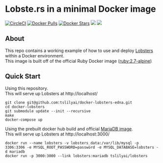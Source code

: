 # Lobste.rs in a minimal Docker image

[![CircleCI](https://circleci.com/gh/tslilyai/docker-lobsters.svg?style=svg)](https://circleci.com/gh/tslilyai/docker-lobsters) [![Docker Pulls](https://img.shields.io/docker/pulls/tslilyai/lobsters.svg)](https://hub.docker.com/r/tslilyai/lobsters/) [![Docker Stars](https://img.shields.io/docker/stars/tslilyai/lobsters.svg)](https://hub.docker.com/r/tslilyai/lobsters/) [![](https://images.microbadger.com/badges/image/tslilyai/lobsters.svg)](https://microbadger.com/images/tslilyai/lobsters "Get your own image badge on microbadger.com") [![](https://images.microbadger.com/badges/version/tslilyai/lobsters.svg)](https://microbadger.com/images/tslilyai/lobsters "Get your own version badge on microbadger.com")  


## About

This repo contains a working example of how to use and deploy [Lobsters][lobsters] within a Docker environment.  
This image is built off of the official Ruby Docker image ([ruby:2.7-alpine][ruby-alpine])

## Quick Start

Using this repository.  
This will serve up Lobsters at http://localhost/

```shell
git clone git@github.com:tslilyai/docker-lobsters-edna.git
cd docker-lobsters
git submodule update --init --recursive
make
docker-compose up
```

Using the prebuilt docker hub build and official [MariaDB image][mariadb image].  
This will serve up Lobsters at http://localhost:3000/

```shell
docker run --name lobsters -v lobsters_data:/var/lib/mysql -p 3306:3306 -e MYSQL_ROOT_PASSWORD=password -e MYSQL_DATABASE=lobsters -d mariadb
docker run -p 3000:3000 --link lobsters:mariadb tslilyai/lobsters
```


[lobsters]: https://github.com/lobsters/lobsters
[ruby-alpine]: https://hub.docker.com/_/ruby/
[mariadb image]: https://hub.docker.com/_/mariadb/
